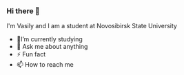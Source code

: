 ### Hi there 👋

I'm Vasily and I am a student at Novosibirsk State University


- 🌱I’m currently studying
- 💬 Ask me about anything
- ⚡ Fun fact
- 📫 How to reach me

